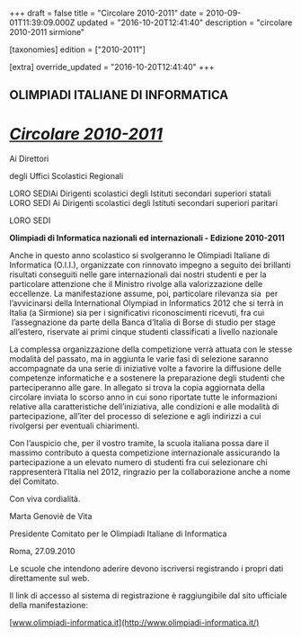 +++
draft = false
title = "Circolare 2010-2011"
date = 2010-09-01T11:39:09.000Z
updated = "2016-10-20T12:41:40"
description = "circolare 2010-2011 sirmione"

[taxonomies]
edition = ["2010-2011"]

[extra]
override_updated = "2016-10-20T12:41:40"
+++
## OLIMPIADI ITALIANE DI INFORMATICA

# _[Circolare 2010-2011](/oldsite/116/circ.%20oii%202010-2011_allegato.pdf)_

Ai Direttori

degli Uffici Scolastici Regionali

LORO SEDIAi Dirigenti scolastici degli Istituti secondari superiori statali LORO SEDI Ai Dirigenti scolastici degli Istituti secondari superiori paritari

LORO SEDI

**Olimpiadi di Informatica nazionali ed internazionali - Edizione 2010-2011**

Anche in questo anno scolastico si svolgeranno le Olimpiadi Italiane di Informatica (O.I.I.), organizzate con rinnovato impegno a seguito dei brillanti risultati conseguiti nelle gare internazionali dai nostri studenti e per la particolare attenzione che il Ministro rivolge alla valorizzazione delle eccellenze. La manifestazione assume, poi, particolare rilevanza sia  per l’avvicinarsi della International Olympiad in Informatics 2012 che si terrà in Italia (a Sirmione) sia per i significativi riconoscimenti ricevuti, fra cui  l’assegnazione da parte della Banca d’Italia di Borse di studio per stage all’estero, riservate ai primi cinque studenti classificati a livello nazionale

La complessa organizzazione della competizione verrà attuata con le stesse modalità del passato, ma in aggiunta le varie fasi di selezione saranno accompagnate da una serie di iniziative volte a favorire la diffusione delle competenze informatiche e a sostenere la preparazione degli studenti che parteciperanno alle gare. In allegato si trova la copia aggiornata della circolare inviata lo scorso anno in cui sono riportate tutte le informazioni relative alla caratteristiche dell’iniziativa, alle condizioni e alle modalità di partecipazione, all’iter del processo di selezione e agli indirizzi a cui rivolgersi per eventuali chiarimenti.

Con l’auspicio che, per il vostro tramite, la scuola italiana possa dare il massimo contributo a questa competizione internazionale assicurando la partecipazione a un elevato numero di studenti fra cui selezionare chi rappresenterà l’Italia nel 2012, ringrazio per la collaborazione anche a nome del Comitato.

Con viva cordialità.

Marta Genoviè de Vita

Presidente Comitato per le Olimpiadi Italiane di Informatica

Roma, 27.09.2010

Le scuole che intendono aderire devono iscriversi registrando i propri dati direttamente sul web.

Il link di accesso al sistema di registrazione è raggiungibile dal sito ufficiale della manifestazione:

[www.olimpiadi-informatica.it](http://www.olimpiadi-informatica.it/)
